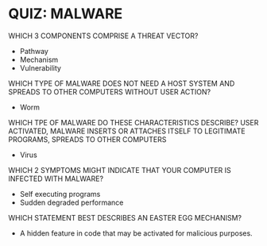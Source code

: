 # QUIZ: MALWARE #

WHICH 3 COMPONENTS COMPRISE A THREAT VECTOR?
- Pathway
- Mechanism
- Vulnerability

WHICH TYPE OF MALWARE DOES NOT NEED A HOST SYSTEM AND SPREADS TO OTHER COMPUTERS WITHOUT USER ACTION?
- Worm

WHICH TPE OF MALWARE DO THESE CHARACTERISTICS DESCRIBE? USER ACTIVATED, MALWARE INSERTS OR ATTACHES ITSELF TO LEGITIMATE PROGRAMS, SPREADS TO OTHER COMPUTERS
- Virus

WHICH 2 SYMPTOMS MIGHT INDICATE THAT YOUR COMPUTER IS INFECTED WITH MALWARE?
- Self executing programs
- Sudden degraded performance

WHICH STATEMENT BEST DESCRIBES AN EASTER EGG MECHANISM?
- A hidden feature in code that may be activated for malicious purposes.
